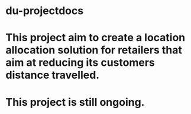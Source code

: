 # du-projectdocs
# This project aim to create a location allocation solution for retailers that aim at reducing its customers distance travelled. 
# This project is still ongoing. 

